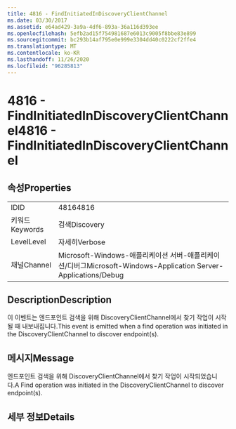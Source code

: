 ```yaml
---
title: 4816 - FindInitiatedInDiscoveryClientChannel
ms.date: 03/30/2017
ms.assetid: e64ad429-3a9a-4df6-893a-36a116d393ee
ms.openlocfilehash: 5efb2ad15f754981687e6013c9005f8bbe83e899
ms.sourcegitcommit: bc293b14af795e0e999e3304dd40c0222cf2ffe4
ms.translationtype: MT
ms.contentlocale: ko-KR
ms.lasthandoff: 11/26/2020
ms.locfileid: "96285813"
---
```

# <a name="4816---findinitiatedindiscoveryclientchannel"></a><span data-ttu-id="0da17-102">4816 - FindInitiatedInDiscoveryClientChannel</span><span class="sxs-lookup"><span data-stu-id="0da17-102">4816 - FindInitiatedInDiscoveryClientChannel</span></span>

## <a name="properties"></a><span data-ttu-id="0da17-103">속성</span><span class="sxs-lookup"><span data-stu-id="0da17-103">Properties</span></span>  
  
|||  
|-|-|  
|<span data-ttu-id="0da17-104">ID</span><span class="sxs-lookup"><span data-stu-id="0da17-104">ID</span></span>|<span data-ttu-id="0da17-105">4816</span><span class="sxs-lookup"><span data-stu-id="0da17-105">4816</span></span>|  
|<span data-ttu-id="0da17-106">키워드</span><span class="sxs-lookup"><span data-stu-id="0da17-106">Keywords</span></span>|<span data-ttu-id="0da17-107">검색</span><span class="sxs-lookup"><span data-stu-id="0da17-107">Discovery</span></span>|  
|<span data-ttu-id="0da17-108">Level</span><span class="sxs-lookup"><span data-stu-id="0da17-108">Level</span></span>|<span data-ttu-id="0da17-109">자세히</span><span class="sxs-lookup"><span data-stu-id="0da17-109">Verbose</span></span>|  
|<span data-ttu-id="0da17-110">채널</span><span class="sxs-lookup"><span data-stu-id="0da17-110">Channel</span></span>|<span data-ttu-id="0da17-111">Microsoft-Windows-애플리케이션 서버-애플리케이션/디버그</span><span class="sxs-lookup"><span data-stu-id="0da17-111">Microsoft-Windows-Application Server-Applications/Debug</span></span>|  
  
## <a name="description"></a><span data-ttu-id="0da17-112">Description</span><span class="sxs-lookup"><span data-stu-id="0da17-112">Description</span></span>  

 <span data-ttu-id="0da17-113">이 이벤트는 엔드포인트 검색을 위해 DiscoveryClientChannel에서 찾기 작업이 시작될 때 내보내집니다.</span><span class="sxs-lookup"><span data-stu-id="0da17-113">This event is emitted when a find operation was initiated in the DiscoveryClientChannel to discover endpoint(s).</span></span>  
  
## <a name="message"></a><span data-ttu-id="0da17-114">메시지</span><span class="sxs-lookup"><span data-stu-id="0da17-114">Message</span></span>  

 <span data-ttu-id="0da17-115">엔드포인트 검색을 위해 DiscoveryClientChannel에서 찾기 작업이 시작되었습니다.</span><span class="sxs-lookup"><span data-stu-id="0da17-115">A Find operation was initiated in the DiscoveryClientChannel to discover endpoint(s).</span></span>  
  
## <a name="details"></a><span data-ttu-id="0da17-116">세부 정보</span><span class="sxs-lookup"><span data-stu-id="0da17-116">Details</span></span>
